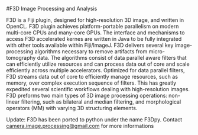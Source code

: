 #F3D Image Processing and Analysis

F3D is a Fiji plugin, designed for high-resolution 3D image, and written in OpenCL. F3D plugin achieves platform-portable parallelism on modern multi-core CPUs and many-core GPUs. The interface and mechanisms to access F3D accelerated kernes are written in Java to be fully integrated with other tools available within Fiji/ImageJ. F3D delivers several key image-processing algorithms necessary to remove artifacts from micro-tomography data. The algorithms consist of data parallel aware filters that can efficiently utilize resources and can process data out of core and scale efficiently across multiple accelerators. Optimized for data parallel filters, F3D streams data out of core to efficiently manage resources, such as memory, over complex execution sequence of filters. This has greatly expedited several scientific workflows dealing with high-resolution images. F3D preforms two main types of 3D image processing operations: non-linear filtering, such as bilateral and median filtering, and morphological operators (MM) with varying 3D structuring elements.

Update: F3D has been ported to python under the name F3Dpy. Contact camera.image.processing@gmail.com for more informations
